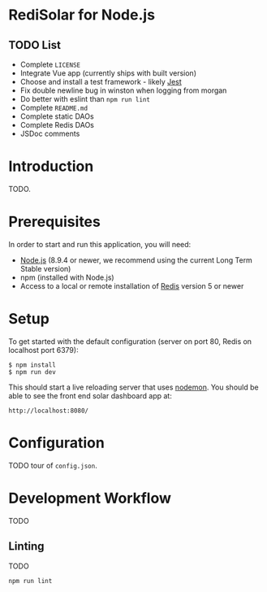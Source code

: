 # RediSolar for Node.js

## TODO List

* Complete `LICENSE`
* Integrate Vue app (currently ships with built version)
* Choose and install a test framework - likely [Jest](https://jestjs.io/en/)
* Fix double newline bug in winston when logging from morgan
* Do better with eslint than `npm run lint`
* Complete `README.md`
* Complete static DAOs
* Complete Redis DAOs
* JSDoc comments

# Introduction

TODO.

# Prerequisites

In order to start and run this application, you will need:

* [Node.js](https://nodejs.org/en/download/) (8.9.4 or newer, we recommend using the current Long Term Stable version)
* npm (installed with Node.js)
* Access to a local or remote installation of [Redis](https://redis.io/download) version 5 or newer

# Setup

To get started with the default configuration (server on port 80, Redis on localhost port 6379):

```
$ npm install
$ npm run dev
```

This should start a live reloading server that uses [nodemon](https://www.npmjs.com/package/nodemon).  You should be able to see the front end solar dashboard app at: 

```
http://localhost:8080/
```

# Configuration 

TODO tour of `config.json`.

# Development Workflow

TODO

## Linting

TODO

```
npm run lint
```
